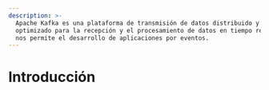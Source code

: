 ```yaml
---
description: >-
  Apache Kafka es una plataforma de transmisión de datos distribuido y
  optimizado para la recepción y el procesamiento de datos en tiempo real, que
  nos permite el desarrollo de aplicaciones por eventos.
---
```


# Introducción


